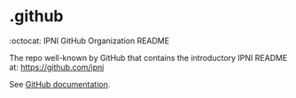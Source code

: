 # .github
:octocat: IPNI GitHub Organization README

The repo well-known by GitHub that contains the introductory IPNI README at: https://github.com/ipni

See [GitHub documentation](https://docs.github.com/en/organizations/collaborating-with-groups-in-organizations/customizing-your-organizations-profile).